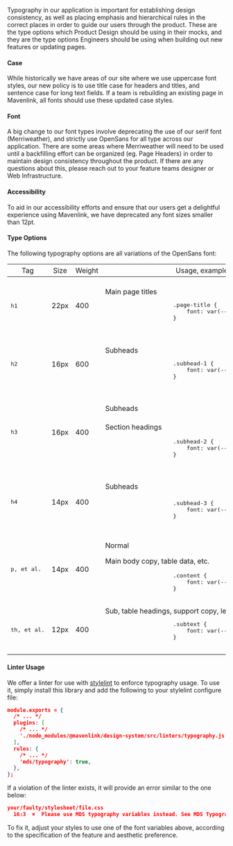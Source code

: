 Typography in our application is important for establishing design consistency, as well as placing emphasis and hierarchical rules in the correct places in order to guide our users through the product. These are the type options which Product Design should be using in their mocks, and they are the type options Engineers should be using when building out new features or updating pages. 

#### Case

While historically we have areas of our site where we use uppercase font styles, our new policy is to use title case for headers and titles, and sentence case for long text fields. If a team is rebuilding an existing page in Mavenlink, all fonts should use these updated case styles.

#### Font

A big change to our font types involve deprecating the use of our serif font (Merriweather), and strictly use OpenSans for all type across our application. There are some areas where Merriweather will need to be used until a backfilling effort can be organized (eg. Page Headers) in order to maintain design consistency throughout the product. If there are any questions about this, please reach out to your feature teams designer or Web Infrastructure.

#### Accessibility

To aid in our accessibility efforts and ensure that our users get a delightful experience using Mavenlink, we have deprecated any font sizes smaller than 12pt.

#### Type Options

The following typography options are all variations of the OpenSans font:
<style>
    .page-title {
        font: var(--mds-type-page-title);
    }
    
    .subhead-1 {
        font: var(--mds-type-subhead-1);
    }
    
    .subhead-2 {
        font: var(--mds-type-subhead-2);
    }
    
    .subhead-3 {
        font: var(--mds-type-subhead-3);
    }
    
    .content {
        font: var(--mds-type-content);
    }
    
    .subtext {
        font: var(--mds-type-subtext);
    }
</style>
<table>
    <thead>
        <tr>
            <th class="subtext">Tag</th>
            <th class="subtext">Size</th>
            <th class="subtext">Weight</th>
            <th class="subtext">Usage, example</th>
        </tr>
    </thead>
    <tbody>
        <tr>
            <td><pre>h1</pre></td>
            <td>22px</td>
            <td>400</td>
            <td>
                <h1 class="page-title">Main page titles</h1>
                <pre>
                    .page-title {
                        font: var(--mds-type-page-title);
                    }
                </pre>
            </td>
        </tr>
        <tr>
            <td><pre>h2</pre></td>
            <td>16px</td>
            <td>600</td>
            <td>
                <h2 class="subhead-1">Subheads</h2>
                <pre>
                    .subhead-1 {
                        font: var(--mds-type-subhead-1);
                    }
                </pre>
            </td>
        </tr>
        <tr>
            <td><pre>h3</pre></td>
            <td>16px</td>
            <td>400</td>
            <td>
                <h3 class="subhead-2">Subheads</h3>
                <h3 class="subhead-2">Section headings</h3>
                <pre>
                    .subhead-2 {
                        font: var(--mds-type-subhead-2);
                    }
                </pre>
            </td>
        </tr>
        <tr>
            <td><pre>h4</pre></td>
            <td>14px</td>
            <td>400</td>
            <td>
                <h4 class="subhead-3">Subheads</h4>
                <pre>
                    .subhead-3 {
                        font: var(--mds-type-subhead-3);
                    }
                </pre>
            </td>
        </tr>
        <tr>
            <td><pre>p, et al.</pre></td>
            <td>14px</td>
            <td>400</td>
            <td>
                <p class="content">Normal</p>
                <p class="content">Main body copy, table data, etc.</p>
                <pre>
                    .content {
                        font: var(--mds-type-content);
                    }
                </pre>
            </td>
        </tr>
        <tr>
            <td><pre>th, et al.</pre></td>
            <td>12px</td>
            <td>400</td>
            <td>
                <span class="subtext">Sub, table headings, support copy, legal, etc.</span>
                <pre>
                    .subtext {
                        font: var(--mds-type-subtext);
                    }
                </pre>
            </td>
        </tr>
    </tbody>
</table>

#### Linter Usage

We offer a linter for use with [stylelint](https://stylelint.io/) to enforce typography usage. To use it, simply install this library and add the following to your stylelint configure file:

```json
module.exports = {
  /* ... */
  plugins: [
    /* ... */
    './node_modules/@mavenlink/design-system/src/linters/typography.js'
  ],
  rules: {
    /* ... */
    'mds/typography': true,
  },
};
```

If a violation of the linter exists, it will provide an error similar to the one below:

```json
your/faulty/stylesheet/file.css
  16:3  ✖  Please use MDS typography variables instead. See MDS Typography Docs   mds/typography
```

To fix it, adjust your styles to use one of the font variables above, according to the specification of the feature and aesthetic preference.
